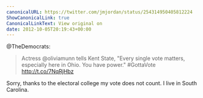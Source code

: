 ```yaml
---
canonicalURL: https://twitter.com/jmjordan/status/254314950405812224
ShowCanonicalLink: true
CanonicalLinkText: View original on
date: 2012-10-05T20:19:43+00:00
---
```

@TheDemocrats:

> Actress @oliviamunn tells Kent State, "Every single vote matters,
> especially here in Ohio. You have power." #GottaVote http://t.co/7NqRjHbz

Sorry, thanks to the electoral college my vote does not count. I live in South Carolina.